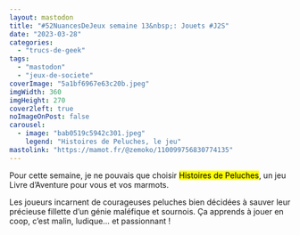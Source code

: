 ```yaml
---
layout: mastodon
title: "#52NuancesDeJeux semaine 13&nbsp;: Jouets #J2S"
date: "2023-03-28"
categories: 
  - "trucs-de-geek"
tags: 
  - "mastodon"
  - "jeux-de-societe"
coverImage: "5a1bf6967e63c20b.jpeg"
imgWidth: 360
imgHeight: 270
cover2left: true
noImageOnPost: false
carousel: 
  - image: "bab0519c5942c301.jpeg"
    legend: "Histoires de Peluches, le jeu"
mastolink: "https://mamot.fr/@zemoko/110099756830774135"
---
```


Pour cette semaine, je ne pouvais que choisir <mark>Histoires de Peluches</mark>, un jeu Livre d’Aventure pour vous et vos marmots.

Les joueurs incarnent de courageuses peluches bien décidées à sauver leur précieuse fillette d’un génie maléfique et sournois. Ça apprends à jouer en coop, c’est malin, ludique… et passionnant&nbsp;!
